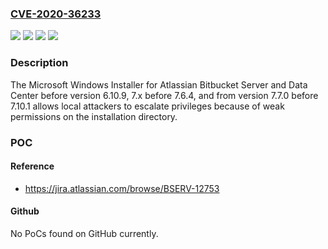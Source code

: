 ### [CVE-2020-36233](https://cve.mitre.org/cgi-bin/cvename.cgi?name=CVE-2020-36233)
![](https://img.shields.io/static/v1?label=Product&message=Bitbucket%20Data%20Center&color=blue)
![](https://img.shields.io/static/v1?label=Product&message=Bitbucket%20Server&color=blue)
![](https://img.shields.io/static/v1?label=Version&message=%3C%206.10.9%20&color=brighgreen)
![](https://img.shields.io/static/v1?label=Vulnerability&message=Incorrect%20Permission%20Assignment%20for%20Critical%20Resource&color=brighgreen)

### Description

The Microsoft Windows Installer for Atlassian Bitbucket Server and Data Center before version 6.10.9, 7.x before 7.6.4, and from version 7.7.0 before 7.10.1 allows local attackers to escalate privileges because of weak permissions on the installation directory.

### POC

#### Reference
- https://jira.atlassian.com/browse/BSERV-12753

#### Github
No PoCs found on GitHub currently.

